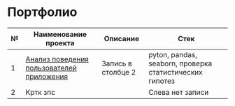 # Портфолио

|№|Наименование проекта|Описание|Стек|
|-|-|--------|---|
|1|[Анализ поведения пользователей приложения](https://github.com/Svyazhina/Edu/tree/main/Project_1)|Запись в столбце 2|pyton, pandas, seaborn, проверка статистических гипотез|
|2|Кртк зпс| |Слева нет записи|


